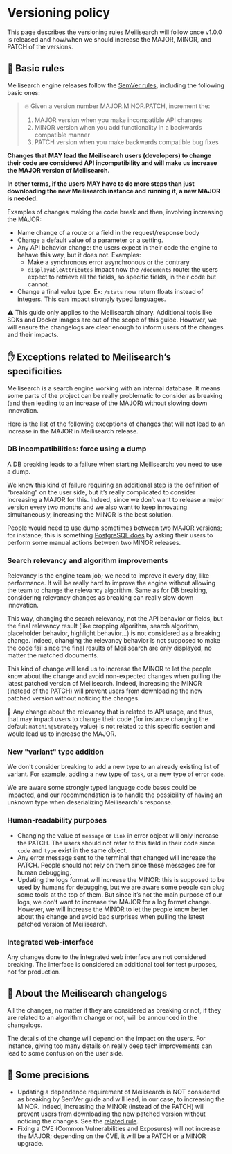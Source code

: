 # Versioning policy

This page describes the versioning rules Meilisearch will follow once v1.0.0 is released and how/when we should increase the MAJOR, MINOR, and PATCH of the versions.

## 🤖 Basic rules

Meilisearch engine releases follow the [SemVer rules](https://semver.org/), including the following basic ones:

> 🔥 Given a version number MAJOR.MINOR.PATCH, increment the:
>
> 1. MAJOR version when you make incompatible API changes
> 2. MINOR version when you add functionality in a backwards compatible
> manner
> 3. PATCH version when you make backwards compatible bug fixes

**Changes that MAY lead the Meilisearch users (developers) to change their code are considered API incompatibility and will make us increase the MAJOR version of Meilisearch.**

**In other terms, if the users MAY have to do more steps than just downloading the new Meilisearch instance and running it, a new MAJOR is needed.**

Examples of changes making the code break and then, involving increasing the MAJOR:

- Name change of a route or a field in the request/response body
- Change a default value of a parameter or a setting.
- Any API behavior change: the users expect in their code the engine to behave this way, but it does not.
Examples:
    - Make a synchronous error asynchronous or the contrary
    - `displayableAttributes` impact now the `/documents` route: the users expect to retrieve all the fields, so specific fields, in their code but cannot.
- Change a final value type.
Ex: `/stats` now return floats instead of integers. This can impact strongly typed languages.

⚠️ This guide only applies to the Meilisearch binary. Additional tools like SDKs and Docker images are out of the scope of this guide. However, we will ensure the changelogs are clear enough to inform users of the changes and their impacts.

## ✋ Exceptions related to Meilisearch’s specificities

Meilisearch is a search engine working with an internal database. It means some parts of the project can be really problematic to consider as breaking (and then leading to an increase of the MAJOR) without slowing down innovation.

Here is the list of the following exceptions of changes that will not lead to an increase in the MAJOR in Meilisearch release.

### DB incompatibilities: force using a dump

A DB breaking leads to a failure when starting Meilisearch: you need to use a dump.

We know this kind of failure requiring an additional step is the definition of “breaking” on the user side, but it’s really complicated to consider increasing a MAJOR for this. Indeed, since we don’t want to release a major version every two months and we also want to keep innovating simultaneously, increasing the MINOR is the best solution.

People would need to use dump sometimes between two MAJOR versions; for instance, this is something [PostgreSQL does](https://www.postgresql.org/support/versioning/) by asking their users to perform some manual actions between two MINOR releases.

### Search relevancy and algorithm improvements

Relevancy is the engine team job; we need to improve it every day, like performance. It will be really hard to improve the engine without allowing the team to change the relevancy algorithm. Same as for DB breaking, considering relevancy changes as breaking can really slow down innovation.

This way, changing the search relevancy, not the API behavior or fields, but the final relevancy result (like cropping algorithm, search algorithm, placeholder behavior, highlight behavior…) is not considered as a breaking change. Indeed, changing the relevancy behavior is not supposed to make the code fail since the final results of Meilisearch are only displayed, no matter the matched documents.

This kind of change will lead us to increase the MINOR to let the people know about the change and avoid non-expected changes when pulling the latest patched version of Meilisearch. Indeed, increasing the MINOR (instead of the PATCH) will prevent users from downloading the new patched version without noticing the changes.

🚨 Any change about the relevancy that is related to API usage, and thus, that may impact users to change their code (for instance changing the default `matchingStrategy` value) is not related to this specific section and would lead us to increase the MAJOR.

### New "variant" type addition

We don't consider breaking to add a new type to an already existing list of variant. For example, adding a new type of `task`, or a new type of error `code`.

We are aware some strongly typed language code bases could be impacted, and our recommendation is to handle the possibility of having an unknown type when deserializing Meilisearch's response.

### Human-readability purposes

- Changing the value of `message` or `link` in error object will only increase the PATCH. The users should not refer to this field in their code since `code` and `type` exist in the same object.
- Any error message sent to the terminal that changed will increase the PATCH. People should not rely on them since these messages are for human debugging.
- Updating the logs format will increase the MINOR: this is supposed to be used by humans for debugging, but we are aware some people can plug some tools at the top of them. But since it’s not the main purpose of our logs, we don’t want to increase the MAJOR for a log format change. However, we will increase the MINOR to let the people know better about the change and avoid bad surprises when pulling the latest patched version of Meilisearch.

### Integrated web-interface

Any changes done to the integrated web interface are not considered breaking. The interface is considered an additional tool for test purposes, not for production.

## 📝 About the Meilisearch changelogs

All the changes, no matter if they are considered as breaking or not, if they are related to an algorithm change or not, will be announced in the changelogs.

The details of the change will depend on the impact on the users. For instance, giving too many details on really deep tech improvements can lead to some confusion on the user side.

## 👀 Some precisions

- Updating a dependence requirement of Meilisearch is NOT considered as breaking by SemVer guide and will lead, in our case, to increasing the MINOR. Indeed, increasing the MINOR (instead of the PATCH) will prevent users from downloading the new patched version without noticing the changes.
See the [related rule](https://semver.org/#what-should-i-do-if-i-update-my-own-dependencies-without-changing-the-public-api).
- Fixing a CVE (Common Vulnerabilities and Exposures) will not increase the MAJOR; depending on the CVE, it will be a PATCH or a MINOR upgrade.
